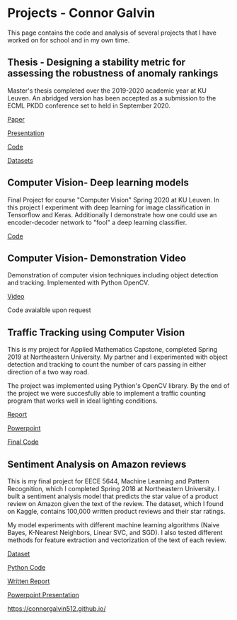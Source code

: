 # Projects - Connor Galvin

This page contains the code and analysis of several projects that I have worked on for school and in my own time. 


## Thesis - Designing a stability metric for assessing the robustness of anomaly rankings

Master's thesis completed over the 2019-2020 academic year at KU Leuven. An abridged version has been accepted as a submission to the ECML PKDD conference set to held in September 2020. 

[Paper](thesis_final.pdf)

[Presentation](galvin_thesis_presentation.pdf)

[Code](thesis_code.zip)

[Datasets](Datasets.zip)


## Computer Vision- Deep learning models

Final Project for course "Computer Vision" Spring 2020 at KU Leuven. In this project I experiment with deep learning for image classification in Tensorflow and Keras. Additionally I demonstrate how one could use an encoder-decoder network to "fool" a deep learning classifier. 

[Code](https://colab.research.google.com/drive/1XZnIRqC1C8sctOObvrjqvgPmFW3o0fDl?usp=sharing)


## Computer Vision- Demonstration Video

Demonstration of computer vision techniques including object detection and tracking. Implemented with Python OpenCV. 

[Video](cv_demonstration.mp4)

Code avaialble upon request


## Traffic Tracking using Computer Vision

This is my project for Applied Mathematics Capstone, completed Spring 2019 at Northeastern University. My partner and I experimented with object detection and tracking to count the number of cars passing in either direction of a two way road.  

The project was implemented using Pythion's OpenCV library. By the end of the project we were succesfully able to implement a traffic counting program that works well in ideal lighting conditions. 

[Report](final_report_galvin_joseph.pdf)

[Powerpoint](galvin_joseph_project_final_ppt.pptx)

[Final Code](main.py)


## Sentiment Analysis on Amazon reviews

This is my final project for EECE 5644, Machine Learning and Pattern Recognition, which I completed Spring 2018 at Northeastern University. I built a sentiment analysis model that predicts the star value of a product review on Amazon given the text of the review. The dataset, which I found on Kaggle, contains 100,000 written product reviews and their star ratings. 

My model experiments with different machine learning algorithms (Naive Bayes, K-Nearest Neighbors, Linear SVC, and SGD). I also tested different methods for feature extraction and vectorization of the text of each review. 

[Dataset](amazon_reviews.csv)

[Python Code](Sentiment-Model.py)

[Written Report](galvin-setiment-analysis-report.pdf)

[Powerpoint Presentation](galvin-sentiment-analysis-ppt.pptx)


https://connorgalvin512.github.io/
